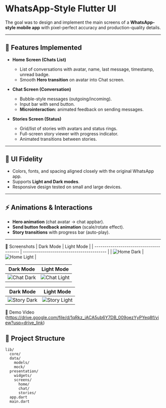 # WhatsApp-Style Flutter UI

The goal was to design and implement the main screens of a **WhatsApp-style mobile app** with pixel-perfect accuracy and production-quality details.

---

## 📱 Features Implemented

- **Home Screen (Chats List)**  
  - List of conversations with avatar, name, last message, timestamp, unread badge.  
  - Smooth **Hero transition** on avatar into Chat screen.

- **Chat Screen (Conversation)**  
  - Bubble-style messages (outgoing/incoming).  
  - Input bar with send button.  
  - **Microinteraction:** animated feedback on sending messages.

- **Stories Screen (Status)**  
  - Grid/list of stories with avatars and status rings.  
  - Full-screen story viewer with progress indicator.  
  - Animated transitions between stories.

---

## 🎨 UI Fidelity

- Colors, fonts, and spacing aligned closely with the original WhatsApp app.  
- Supports **Light and Dark modes**.  
- Responsive design tested on small and large devices.  

---

## ⚡ Animations & Interactions

- **Hero animation** (chat avatar → chat appbar).  
- **Send button feedback animation** (scale/rotate effect).  
- **Story transitions** with progress bar (auto-play).  

---
📸 Screenshots
| Dark Mode                                | Light Mode                                 |
| ---------------------------------------- | ------------------------------------------ |
| ![Home Dark](screen_shots/home_dark.jpg) | ![Home Light](screen_shots/home_light.jpg) |

| Dark Mode                                | Light Mode                                 |
| ---------------------------------------- | ------------------------------------------ |
| ![Chat Dark](screen_shots/chat_dark.jpg) | ![Chat Light](screen_shots/chat_light.jpg) |

| Dark Mode                                  | Light Mode                                   |
| ------------------------------------------ | -------------------------------------------- |
| ![Story Dark](screen_shots/story_dark.jpg) | ![Story Light](screen_shots/story_light.jpg) |

🎥 Demo Video
(https://drive.google.com/file/d/1qRkz_iACA5ub6Y7DB_009oezYyPYeq8f/view?usp=drive_link)

## 🧩 Project Structure

```plaintext
lib/
  core/
  data/
    models/
    mock/
  presentation/
    widgets/
    screens/
      home/
      chat/
      stories/
  app.dart
  main.dart
